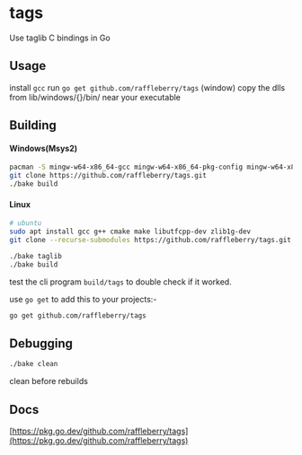 # tags
Use taglib C bindings in Go

## Usage
install `gcc`
run `go get github.com/raffleberry/tags`
(window) copy the dlls from lib/windows/{}/bin/ near your executable
## Building

#### Windows(Msys2)
```sh
pacman -S mingw-w64-x86_64-gcc mingw-w64-x86_64-pkg-config mingw-w64-x86_64-taglib
git clone https://github.com/raffleberry/tags.git
./bake build
```
#### Linux
```sh
# ubuntu
sudo apt install gcc g++ cmake make libutfcpp-dev zlib1g-dev
git clone --recurse-submodules https://github.com/raffleberry/tags.git

./bake taglib
./bake build
```
test the cli program `build/tags` to double check if it worked.

use `go get` to add this to your projects:-
```sh
go get github.com/raffleberry/tags
```



## Debugging
```sh
./bake clean
```
clean before rebuilds

## Docs
[https://pkg.go.dev/github.com/raffleberry/tags](https://pkg.go.dev/github.com/raffleberry/tags)
